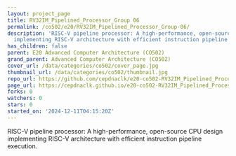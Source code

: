 ```yaml
---
layout: project_page
title: RV32IM_Pipelined_Processor_Group 06
permalink: /co502/e20/RV32IM_Pipelined_Processor_Group-06/
description: 'RISC-V pipeline processor: A high-performance, open-source CPU design
  implementing RISC-V architecture with efficient instruction pipeline execution.'
has_children: false
parent: E20 Advanced Computer Architecture (CO502)
grand_parent: Advanced Computer Architecture (CO502)
cover_url: /data/categories/co502/cover_page.jpg
thumbnail_url: /data/categories/co502/thumbnail.jpg
repo_url: https://github.com/cepdnaclk/e20-co502-RV32IM_Pipelined_Processor_Group-06
page_url: https://cepdnaclk.github.io/e20-co502-RV32IM_Pipelined_Processor_Group-06
forks: 0
watchers: 0
stars: 0
started_on: '2024-12-11T04:15:20Z'
---
```


RISC-V pipeline processor: A high-performance, open-source CPU design implementing RISC-V architecture with efficient instruction pipeline execution.